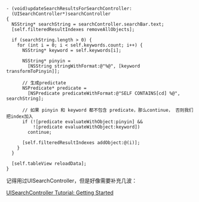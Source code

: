 ```
- (void)updateSearchResultsForSearchController:
  (UISearchController*)searchController
{
  NSString* searchString = searchController.searchBar.text;
  [self.filteredResultIndexes removeAllObjects];

  if (searchString.length > 0) {
    for (int i = 0; i < self.keywords.count; i++) {
      NSString* keyword = self.keywords[i];

      NSString* pinyin =
        [NSString stringWithFormat:@"%@", [keyword transformToPinyin]];
        
      // 生成predictate       
      NSPredicate* predicate =
        [NSPredicate predicateWithFormat:@"SELF CONTAINS[cd] %@", searchString];
      
      // 如果 pinyin 和 keyword 都不包含 predicate，那么continue， 否则我们把index加入
      if (![predicate evaluateWithObject:pinyin] &&
          ![predicate evaluateWithObject:keyword])
        continue;

      [self.filteredResultIndexes addObject:@(i)];
    }
  }

  [self.tableView reloadData];
}
```

记得用过UISearchController，但是好像需要补充几波：

[UISearchController Tutorial: Getting Started](https://www.raywenderlich.com/157864/uisearchcontroller-tutorial-getting-started)

